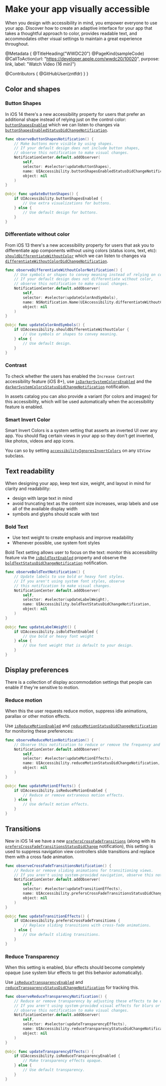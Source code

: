 # Make your app visually accessible

When you design with accessibility in mind, you empower everyone to use your app. Discover how to create an adaptive interface for your app that takes a thoughtful approach to color, provides readable text, and accommodates other visual settings to maintain a great experience throughout.

@Metadata {
   @TitleHeading("WWDC20")
   @PageKind(sampleCode)
   @CallToAction(url: "https://developer.apple.com/wwdc20/10020", purpose: link, label: "Watch Video (16 min)")

   @Contributors {
      @GitHubUser(zntfdr)
   }
}



## Color and shapes

### Button Shapes

In iOS 14 there's a new accessibility property for users that prefer an additional shape instead of relying just on the control color: [`buttonShapesEnabled`][buttonShapesEnabled] which we can listen to changes via [`buttonShapesEnabledStatusDidChangeNotification`][buttonShapesEnabledStatusDidChangeNotification].

```swift
func observeButtonShapesNotification() {
    // Make buttons more visible by using shapes.
    // If your default design does not include button shapes, 
    // observe this notification to make visual changes.
    NotificationCenter.default.addObserver(
    	self, 
    	selector: #selector(updateButtonShapes), 
    	name: UIAccessibility.buttonShapesEnabledStatusDidChangeNotification, 
    	object: nil
    )
}

@objc func updateButtonShapes() {
    if UIAccessibility.buttonShapesEnabled {
        // Use extra visualizations for buttons.
    } else {
        // Use default design for buttons.
    }
}
```

### Differentiate without color

From iOS 13 there's a new accessibility property for users that ask you to differentiate app components without using colors (status icons, text, etc): [`shouldDifferentiateWithoutColor`][shouldDifferentiateWithoutColor] which we can listen to changes via [`differentiateWithoutColorDidChangeNotification`][differentiateWithoutColorDidChangeNotification].

```swift
func observeDifferentiateWithoutColorNotification() {
    // Use symbols or shapes to convey meaning instead of relying on color alone.
    // If your default design does not differentiate without color, 
    // observe this notification to make visual changes.
    NotificationCenter.default.addObserver(
    	self, 
    	selector: #selector(updateColorAndSymbols), 
    	name: NSNotification.Name(UIAccessibility.differentiateWithoutColorDidChangeNotification), 
    	object: nil
    )
}

@objc func updateColorAndSymbols() {
    if UIAccessibility.shouldDifferentiateWithoutColor {
        // Use symbols or shapes to convey meaning.
    } else {
        // Use default design.
    }
}
```

### Contrast

To check whether the users has enabled the `Increase Contrast` accessibility feature (iOS 8+), use [`isDarkerSystemColorsEnabled`][isDarkerSystemColorsEnabled] and the [`darkerSystemColorsStatusDidChangeNotification`][darkerSystemColorsStatusDidChangeNotification] notification.

In assets catalog you can also provide a variant (for colors and images) for this accessibility, which will be used automatically when the accessibility feature is enabled.

### Smart Invert Color

Smart Invert Colors is a system setting that asserts an inverted UI over any app. You should flag certain views in your app so they don't get inverted, like photos, videos and app icons.

You can so by setting [`accessibilityIgnoresInvertColors`][accessibilityIgnoresInvertColors] on any `UIView` subclass.

## Text readability

When designing your app, keep text size, weight, and layout in mind for clarity and readability:

- design with large text in mind
- avoid truncating text as the content size increases, wrap labels and use all of the available display width
- symbols and glyphs should scale with text

### Bold Text

- Use text weight to create emphasis and improve readability
- Whenever possible, use system font styles

Bold Text setting allows user to focus on the text: monitor this accessibility feature via the [`isBoldTextEnabled`][isBoldTextEnabled] property and observe the [`boldTextStatusDidChangeNotification`][boldTextStatusDidChangeNotification] notification.

```swift
func observeBoldTextNotification() {
    // Update labels to use bold or heavy font styles.
    // If you aren't using system font styles, observe 
    // this notification to make visual changes.
    NotificationCenter.default.addObserver(
    	self, 
    	selector: #selector(updateLabelWeight), 
    	name: UIAccessibility.boldTextStatusDidChangeNotification, 
    	object: nil
    )
}

@objc func updateLabelWeight() {
    if UIAccessibility.isBoldTextEnabled {
        // Use bold or heavy font weight
    } else {
        // Use font weight that is default to your design.
    }
}
```

## Display preferences

There is a collection of display accommodation settings that people can enable if they're sensitive to motion.

### Reduce motion

When this the user requests reduce motion, suppress idle animations, parallax or other motion effects.

Use [`isReduceMotionEnabled`][isReduceMotionEnabled] and [`reduceMotionStatusDidChangeNotification`][reduceMotionStatusDidChangeNotification] for monitoring these preferences:

```swift
func observeReduceMotionNotification() {
    // Observe this notification to reduce or remove the frequency and intensity of motion effects.
    NotificationCenter.default.addObserver(
    	self, 
    	selector: #selector(updateMotionEffects), 
    	name: UIAccessibility.reduceMotionStatusDidChangeNotification, 
    	object: nil
    )
}

@objc func updateMotionEffects() {
    if UIAccessibility.isReduceMotionEnabled {
        // Reduce or remove extraneous motion effects.
    } else {
        // Use default motion effects.
    }
}
```

## Transitions

New in iOS 14 we have a new [`prefersCrossFadeTransitions`][prefersCrossFadeTransitions] (along with its [`prefersCrossFadeTransitionsStatusDidChange`][prefersCrossFadeTransitionsStatusDidChange] notification), this setting is used to suppress navigation view controllers slide transitions and replace them with a cross fade animation.

```swift
func observeCrossFadeTransitionsNotification() {
    // Reduce or remove sliding animations for transitioning views.
    // If you aren't using system-provided navigation, observe this notification to make visual changes.
    NotificationCenter.default.addObserver(
    	self, 
    	selector: #selector(updateTransitionEffects), 
    	name: UIAccessibility.prefersCrossFadeTransitionsStatusDidChange, 
    	object: nil
    )
}

@objc func updateTransitionEffects() {
    if UIAccessibility.prefersCrossFadeTransitions {
        // Replace sliding transitions with cross-fade animations.
    } else {
        // Use default sliding transitions.
    }
}
```

### Reduce Transparency

When this setting is enabled, blur effects should become completely opaque (use system blur effects to get this behavior automatically).

Use [`isReduceTransparencyEnabled`][isReduceTransparencyEnabled] and [`reduceTransparencyStatusDidChangeNotification`][reduceTransparencyStatusDidChangeNotification] for tracking this.

```swift
func observeReduceTransparencyNotification() {
    // Reduce or remove transparency by adjusting these effects to be completely opaque.
    // If you aren't using system-provided visual effects for blurs or vibrancy, 
    // observe this notification to make visual changes.
    NotificationCenter.default.addObserver(
    	self, 
    	selector: #selector(updateTransparencyEffects), 
    	name: UIAccessibility.reduceTransparencyStatusDidChangeNotification, 
    	object: nil
    )
}

@objc func updateTransparencyEffects() {
    if UIAccessibility.isReduceTransparencyEnabled {
        // Make transparency effects opaque.
    } else {
        // Use default transparency.
    }
}
```

[isReduceTransparencyEnabled]: https://developer.apple.com/documentation/uikit/uiaccessibility/1615074-isreducetransparencyenabled
[reduceTransparencyStatusDidChangeNotification]: https://developer.apple.com/documentation/uikit/uiaccessibility/1615125-reducetransparencystatusdidchang
[prefersCrossFadeTransitionsStatusDidChange]: https://developer.apple.com/documentation/uikit/uiaccessibility/3584819-preferscrossfadetransitionsstatu
[prefersCrossFadeTransitions]: https://developer.apple.com/documentation/uikit/uiaccessibility/3584818-preferscrossfadetransitions
[reduceMotionStatusDidChangeNotification]: https://developer.apple.com/documentation/uikit/uiaccessibility/1615204-reducemotionstatusdidchangenotif
[isReduceMotionEnabled]: https://developer.apple.com/documentation/uikit/uiaccessibility/1615133-isreducemotionenabled
[isBoldTextEnabled]: https://developer.apple.com/documentation/uikit/uiaccessibility/1615156-isboldtextenabled
[boldTextStatusDidChangeNotification]: https://developer.apple.com/documentation/uikit/uiaccessibility/1615152-boldtextstatusdidchangenotificat
[accessibilityIgnoresInvertColors]: https://developer.apple.com/documentation/uikit/uiview/2865843-accessibilityignoresinvertcolors
[isDarkerSystemColorsEnabled]: https://developer.apple.com/documentation/uikit/uiaccessibility/1615087-isdarkersystemcolorsenabled
[darkerSystemColorsStatusDidChangeNotification]: https://developer.apple.com/documentation/uikit/uiaccessibility/1615177-darkersystemcolorsstatusdidchang
[shouldDifferentiateWithoutColor]: https://developer.apple.com/documentation/uikit/uiaccessibility/3043553-shoulddifferentiatewithoutcolor
[differentiateWithoutColorDidChangeNotification]: https://developer.apple.com/documentation/uikit/uiaccessibility/3043554-differentiatewithoutcolordidchan
[buttonShapesEnabled]: https://developer.apple.com/documentation/uikit/uiaccessibility/3618943-buttonshapesenabled
[buttonShapesEnabledStatusDidChangeNotification]: https://developer.apple.com/documentation/uikit/uiaccessibility/3618944-buttonshapesenabledstatusdidchan